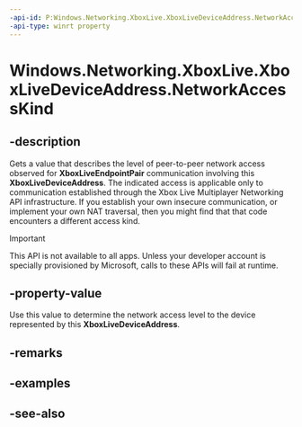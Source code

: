 ```yaml
---
-api-id: P:Windows.Networking.XboxLive.XboxLiveDeviceAddress.NetworkAccessKind
-api-type: winrt property
---
```


<!-- Property syntax
public Windows.Networking.XboxLive.XboxLiveNetworkAccessKind NetworkAccessKind { get; }
-->

# Windows.Networking.XboxLive.XboxLiveDeviceAddress.NetworkAccessKind

## -description

Gets a value that describes the level of peer-to-peer network access observed for **XboxLiveEndpointPair** communication involving this **XboxLiveDeviceAddress**. The indicated access is applicable only to communication established through the Xbox Live Multiplayer Networking API infrastructure. If you establish your own insecure communication, or implement your own NAT traversal, then you might find that that code encounters a different access kind.

> [!IMPORTANT]
> This API is not available to all apps. Unless your developer account is specially provisioned by Microsoft, calls to these APIs will fail at runtime.

## -property-value

Use this value to determine the network access level to the device represented by this **XboxLiveDeviceAddress**.

## -remarks

## -examples

## -see-also

